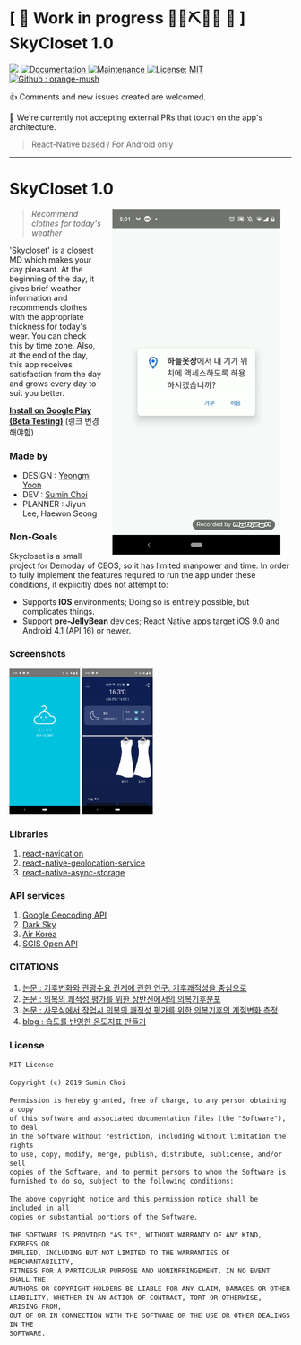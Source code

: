 # \[ 🚧 Work in progress 👷‍♀️⛏👷🔧 🚧 \] SkyCloset 1.0 
<p>
  <img src="https://img.shields.io/badge/version-1.0.0-blue.svg?cacheSeconds=2592000" />
  <a href="https://github.com/orange-mush/skycloset_cli#readme">
    <img alt="Documentation" src="https://img.shields.io/badge/documentation-yes-brightgreen.svg" target="_blank" />
  </a>
  <a href="https://github.com/orange-mush/skycloset_cli/graphs/commit-activity">
    <img alt="Maintenance" src="https://img.shields.io/badge/Maintained%3F-yes-green.svg" target="_blank" />
  </a>
  <a href="https://github.com/orange-mush/skycloset_cli/blob/master/LICENSE">
    <img alt="License: MIT" src="https://img.shields.io/badge/License-MIT-yellow.svg" target="_blank" />
  </a>
  <a href="https://github.com/orange-mush">
    <img alt="Github : orange-mush" src="https://img.shields.io/github/followers/orange-mush.svg?label=Follow&style=social" target="_blank" />
  </a>
</p>

👍 Comments and new issues created are welcomed.

🛑 We're currently not accepting external PRs that touch on the app's architecture.

> React-Native based / For Android only

---

# SkyCloset 1.0

<img src="screenshots/skycloset_splash.gif" width="300" align="right" hspace="20">

> *Recommend clothes for today's weather*

'Skycloset' is a closest MD which makes your day pleasant. At the beginning of the day, it gives brief weather information and recommends clothes with the appropriate thickness for today's wear. You can check this by time zone. Also, at the end of the day, this app receives satisfaction from the day and grows every day to suit you better.

**[Install on Google Play (Beta Testing)](https://play.google.com/apps/testing/io.plaidapp)**
(링크 변경해야함)


### Made by
* DESIGN : [Yeongmi Yoon](https://github.com/Mimimiiim)
* DEV : [Sumin Choi](https://github.com/orange-mush)
* PLANNER : Jiyun Lee, Haewon Seong


### Non-Goals
Skycloset is a small project for Demoday of CEOS, so it has limited manpower and time. In order to fully implement the features required to run the app under these conditions, it explicitly does not attempt to:
* Supports **IOS** environments; Doing so is entirely possible, but complicates things.
* Support **pre-JellyBean** devices; React Native apps target iOS 9.0 and Android 4.1 (API 16) or newer.


### Screenshots

<img src="screenshots/splash.png" width="25%" />  <img src="screenshots/home_top.png" width="25%" />


### Libraries
1. [react-navigation](https://github.com/react-navigation/react-navigation)
2. [react-native-geolocation-service](https://github.com/Agontuk/react-native-geolocation-service)
3. [react-native-async-storage](https://github.com/react-native-community/react-native-async-storage)


### API services
1. [Google Geocoding API](https://developers.google.com/maps/documentation/geocoding/start)
2. [Dark Sky](https://darksky.net/dev)
3. [Air Korea](http://openapi.airkorea.or.kr/)
4. [SGIS Open API](https://sgis.kostat.go.kr/developer/html/home.html)


### CITATIONS
1. [논문 : 기후변화와 관광수요 관계에 관한 연구: 기후쾌적성을 중심으로](http://kiss.kstudy.com/thesis/thesis-view.asp?key=3506533)
2. [논문 : 의복의 쾌적성 평가를 위한 상반신에서의 의복기후분포](http://kiss.kstudy.com/thesis/thesis-view.asp?key=3337257)
3. [논문 : 사무실에서 작업시 의복의 쾌적성 평가를 위한 의복기후의 계절변화 측정](http://kiss.kstudy.com/thesis/thesis-view.asp?key=1926054)
4. [blog : 습도를 반영한 온도지표 만들기](https://m.blog.naver.com/newils2002/220945893689)


### License


```
MIT License

Copyright (c) 2019 Sumin Choi

Permission is hereby granted, free of charge, to any person obtaining a copy
of this software and associated documentation files (the "Software"), to deal
in the Software without restriction, including without limitation the rights
to use, copy, modify, merge, publish, distribute, sublicense, and/or sell
copies of the Software, and to permit persons to whom the Software is
furnished to do so, subject to the following conditions:

The above copyright notice and this permission notice shall be included in all
copies or substantial portions of the Software.

THE SOFTWARE IS PROVIDED "AS IS", WITHOUT WARRANTY OF ANY KIND, EXPRESS OR
IMPLIED, INCLUDING BUT NOT LIMITED TO THE WARRANTIES OF MERCHANTABILITY,
FITNESS FOR A PARTICULAR PURPOSE AND NONINFRINGEMENT. IN NO EVENT SHALL THE
AUTHORS OR COPYRIGHT HOLDERS BE LIABLE FOR ANY CLAIM, DAMAGES OR OTHER
LIABILITY, WHETHER IN AN ACTION OF CONTRACT, TORT OR OTHERWISE, ARISING FROM,
OUT OF OR IN CONNECTION WITH THE SOFTWARE OR THE USE OR OTHER DEALINGS IN THE
SOFTWARE.
```